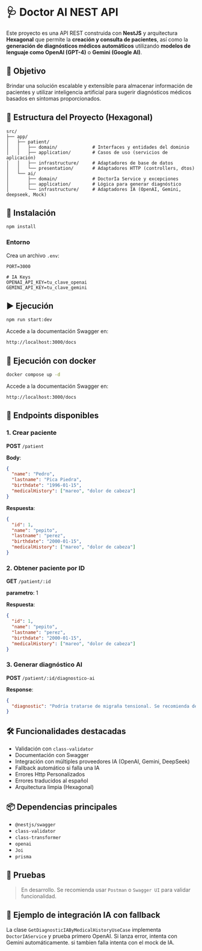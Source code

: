 # 🩺 Doctor AI NEST API

Este proyecto es una API REST construida con **NestJS** y arquitectura **Hexagonal** que permite la **creación y consulta de pacientes**, así como la **generación de diagnósticos médicos automáticos** utilizando **modelos de lenguaje como OpenAI (GPT-4)** o **Gemini (Google AI)**.

## 🧠 Objetivo

Brindar una solución escalable y extensible para almacenar información de pacientes y utilizar inteligencia artificial para sugerir diagnósticos médicos basados en síntomas proporcionados.

## 📁 Estructura del Proyecto (Hexagonal)

```
src/
├── app/
│   ├── patient/
│   │   ├── domain/             # Interfaces y entidades del dominio
│   │   ├── application/        # Casos de uso (servicios de aplicación)
│   │   ├── infrastructure/     # Adaptadores de base de datos
│   │   └── presentation/       # Adaptadores HTTP (controllers, dtos)
│   └── ai/
│       ├── domain/             # DoctorIa Service y excepciones
│       ├── application/        # Lógica para generar diagnóstico
│       └── infrastructure/     # Adaptadores IA (OpenAI, Gemini, deepseek, Mock)
```

## 🚀 Instalación

```bash
npm install
```

### Entorno

Crea un archivo `.env`:

```env
PORT=3000

# IA Keys
OPENAI_API_KEY=tu_clave_openai
GEMINI_API_KEY=tu_clave_gemini
```

## ▶️ Ejecución

```bash
npm run start:dev
```

Accede a la documentación Swagger en:

```
http://localhost:3000/docs
```


## 🐳 Ejecución con docker

```bash
docker compose up -d
```

Accede a la documentación Swagger en:

```
http://localhost:3000/docs
```

## 📌 Endpoints disponibles

### 1. Crear paciente

**POST** `/patient`

**Body**:

```json
{
  "name": "Pedro",
  "lastname": "Pica Piedra",
  "birthdate": "1996-01-15",
  "medicalHistory": ["mareo", "dolor de cabeza"]
}
```

**Respuesta**:

```json
{
  "id": 1,
  "name": "pepito",
  "lastname": "perez",
  "birthdate": "2000-01-15",
  "medicalHistory": ["mareo", "dolor de cabeza"]
}
```

### 2. Obtener paciente por ID

**GET** `/patient/:id`

**parametro**: 1

**Respuesta**:

```json
{
  "id": 1,
  "name": "pepito",
  "lastname": "perez",
  "birthdate": "2000-01-15",
  "medicalHistory": ["mareo", "dolor de cabeza"]
}
```


### 3. Generar diagnóstico AI

**POST** `/patient/:id/diagnostico-ai`

**Response**:

```json
{
  "diagnostic": "Podría tratarse de migraña tensional. Se recomienda descanso, buena hidratación y control del estrés."
}
```

## 🛠️ Funcionalidades destacadas

- Validación con `class-validator`
- Documentación con Swagger
- Integración con múltiples proveedores IA (OpenAI, Gemini, DeepSeek)
- Fallback automático si falla una IA
- Errores Http Personalizados
- Errores traducidos al español
- Arquitectura limpia (Hexagonal)

## 📦 Dependencias principales

- `@nestjs/swagger`
- `class-validator`
- `class-transformer`
- `openai`
- `Joi`
- `prisma`

## 🧪 Pruebas

> En desarrollo. Se recomienda usar `Postman` o `Swagger UI` para validar funcionalidad.


## 🧠 Ejemplo de integración IA con fallback

La clase `GetDiagnosticIAByMedicalHistoryUseCase` implementa  `DoctorIAService` y prueba primero OpenAI. Si lanza error, intenta con Gemini automáticamente. si tambien falla intenta con el mock de IA.